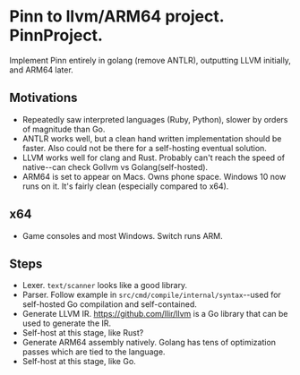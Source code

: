 # Pinn to llvm/ARM64 project. PinnProject.

Implement Pinn entirely in golang (remove ANTLR), outputting LLVM initially, and ARM64 later.

## Motivations

* Repeatedly saw interpreted languages (Ruby, Python), slower by orders of magnitude than Go.
* ANTLR works well, but a clean hand written implementation should be faster. Also could not be there for a self-hosting eventual solution.
* LLVM works well for clang and Rust. Probably can't reach the speed of native--can check Gollvm vs Golang(self-hosted).
* ARM64 is set to appear on Macs. Owns phone space. Windows 10 now runs on it. It's fairly clean (especially compared to x64).

## x64

* Game consoles and most Windows. Switch runs ARM.

## Steps

* Lexer. `text/scanner` looks like a good library.
* Parser. Follow example in `src/cmd/compile/internal/syntax`--used for self-hosted Go compilation and self-contained.
* Generate LLVM IR. https://github.com/llir/llvm is a Go library that can be used to generate the IR.
* Self-host at this stage, like Rust?
* Generate ARM64 assembly natively. Golang has tens of optimization passes which are tied to the language.
* Self-host at this stage, like Go.

